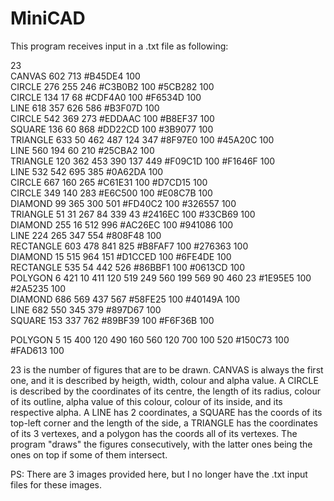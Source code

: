# MiniCAD

This program receives input in a .txt file as following:

23                                                                                                                                     
CANVAS 602 713 #B45DE4 100                                                                                                               
CIRCLE 276 255 246 #C3B0B2 100 #5CB282 100                                                                                  
CIRCLE 134 17 68 #CDF4A0 100 #F6534D 100                                                                            
LINE 618 357 626 586 #B3F07D 100                                                        
CIRCLE 542 369 273 #EDDAAC 100 #B8EF37 100                                                  
SQUARE 136 60 868 #DD22CD 100 #3B9077 100                                                   
TRIANGLE 633 50 462 487 124 347 #8F97E0 100 #45A20C 100                                                     
LINE 560 194 60 210 #25CBA2 100                                                                 
TRIANGLE 120 362 453 390 137 449 #F09C1D 100 #F1646F 100                                                            
LINE 532 542 695 385 #0A62DA 100                                                            
CIRCLE 667 160 265 #C61E31 100 #D7CD15 100                                                      
CIRCLE 349 140 283 #E6C500 100 #E08C7B 100                                                          
DIAMOND 99 365 300 501 #FD40C2 100 #326557 100                                                          
TRIANGLE 51 31 267 84 339 43 #2416EC 100 #33CB69 100                                                        
DIAMOND 255 16 512 996 #AC26EC 100 #941086 100                                                                  
LINE 224 265 347 554 #808F48 100                                                                        
RECTANGLE 603 478 841 825 #B8FAF7 100 #276363 100                                                                           
DIAMOND 15 515 964 151 #D1CCED 100 #6FE4DE 100                                                                          
RECTANGLE 535 54 442 526 #86BBF1 100 #0613CD 100                                                                                
POLYGON 6 421 10 411 120 519 249 560 199 569 90 460 23 #1E95E5 100 #2A5235 100                                                  
DIAMOND 686 569 437 567 #58FE25 100 #40149A 100                                                                 
LINE 682 550 345 379 #897D67 100                                                                            
SQUARE 153 337 762 #89BF39 100 #F6F36B 100                                                                      
 
POLYGON 5 15 400 120 490 160 560 120 700 100 520 #150C73 100 #FAD613 100                                                            

  23 is the number of figures that are to be drawn.
  CANVAS is always the first one, and it is described by heigth, width, colour and alpha value.
  A CIRCLE is described by the coordinates of its centre, the length of its radius, colour of its outline, alpha value of this colour, colour of its inside, and its respective alpha.
  A LINE has 2 coordinates, a SQUARE has the coords of its top-left corner and the length of the side, a TRIANGLE has the coordinates of its 3 vertexes, and a polygon has the coords all of its vertexes.
  The program "draws" the figures consecutively, with the latter ones being the ones on top if some of them intersect.
  
  PS: There are 3 images provided here, but I no longer have the .txt input files for these images.
